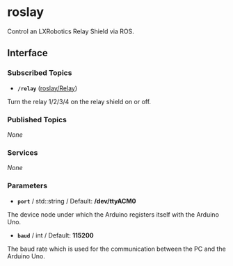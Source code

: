 # roslay
Control an LXRobotics Relay Shield via ROS.

## Interface

### Subscribed Topics
* **`/relay`** ([roslay/Relay])

Turn the relay 1/2/3/4 on the relay shield on or off.

### Published Topics
*None*

### Services
*None*

### Parameters
* **`port`** / std::string / Default: **/dev/ttyACM0**

The device node under which the Arduino registers itself with the Arduino Uno.

* **`baud`** / int / Default: **115200**

The baud rate which is used for the communication between the PC and the Arduino Uno.

[roslay/Relay]: https://github.com/lxrobotics/roslay/blob/master/msg/Relay.msg

